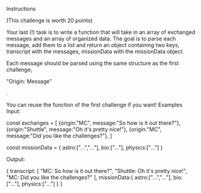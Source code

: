 
Instructions

(This challenge is worth 20 points)

Your last (!) task is to write a function that will take in an array of exchanged messages and an array of organized data. The goal is to parse each message, add them to a list and return an object containing two keys, transcript with the messages, missionData with the missionData object.

Each message should be parsed using the same structure as the first challenge;

"Origin: Message"

.

You can reuse the function of the first challenge if you want!
Examples
Input:


 const exchanges = [
   {origin:"MC", message:"So how is it out there?"},
   {origin:"Shuttle", message:"Oh it's pretty nice!"},
   {origin:"MC", message:"Did you like the challenges?"},
 ]
    
 const missionData = {
   astro:["...","..."], 
   bio:["..."], 
   physics:["..."]
 }
    

Output:


 {
   transcript:
   [
     "MC: So how is it out there?",
     "Shuttle: Oh it's pretty nice!",
     "MC: Did you like the challenges?"
   ],
   missionData:{
     astro:["...","..."], 
     bio:["..."], 
     physics:["..."]
   }
 }
    

